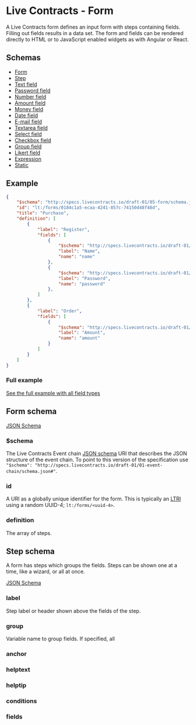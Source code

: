 # Live Contracts - Form

A Live Contracts form defines an input form with steps containing fields. Filling out fields results in a data set. The
form and fields can be rendered directly to HTML or to JavaScript enabled widgets as with Angular or React.

## Schemas

* [Form](#form-schema)
* [Step](#step-schema)
* [Text field](#text-schema)
* [Password field](#password-schema)
* [Number field](#number-schema)
* [Amount field](#amount-schema)
* [Money field](#money-schema)
* [Date field](#date-schema)
* [E-mail field](#email-schema)
* [Textarea field](#textarea-schema)
* [Select field](#select-schema)
* [Checkbox field](#checkbox-schema)
* [Group field](#group-schema)
* [Likert field](#likert-schema)
* [Expression](#expression-schema)
* [Static](#static-schema)

## Example

```json
{
    "$schema": "http://specs.livecontracts.io/draft-01/05-form/schema.json#",
    "id": "lt:/forms/0184c1a5-ecaa-4241-857c-74150d48f48d",
    "title": "Purchase",
    "definition": [
        {
            "label": "Register",
            "fields": [
                {
                    "$schema": "http://specs.livecontracts.io/draft-01/05-form/schema.json#text",
                    "label": "Name",
                    "name": "name"
                },
                {
                    "$schema": "http://specs.livecontracts.io/draft-01/05-form/schema.json#password",
                    "label": "Password",
                    "name": "password"
                },
            ]
        },
        {
            "label": "Order",
            "fields": [
                {
                    "$schema": "http://specs.livecontracts.io/draft-01/05-form/schema.json#number",
                    "label": "Amount",
                    "name": "amount"
                }
            ]
        }
    ]
}
```

### Full example

[See the full example with all field types](example.json)

## Form schema

[JSON Schema](schema.json#)

### $schema

The Live Contracts Event chain [JSON schema](http://json-schema.org) URI that describes the JSON structure of the event
chain. To point to this version of the specification use
`"$schema": "http://specs.livecontracts.io/draft-01/01-event-chain/schema.json#"`.

### id

A URI as a globally unique identifier for the form. This is typically an [LTRI](../00-ltri/)
using a random UUID-4; `lt:/forms/<uuid-4>`.

### definition

The array of steps.

## Step schema

A form has steps which groups the fields. Steps can be shown one at a time, like a wizard, or all at once.

[JSON Schema](schema.json#step)

### label

Step label or header shown above the fields of the step.

### group

Variable name to group fields. If specified, all

### anchor

### helptext

### helptip

### conditions

### fields
